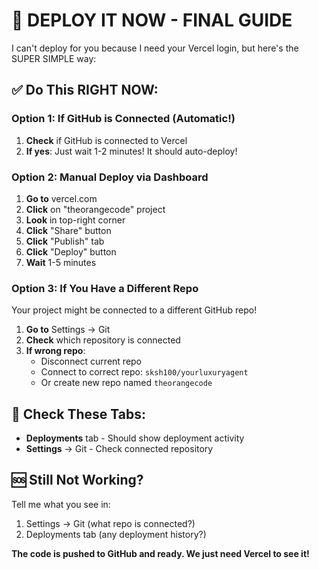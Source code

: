 # 🚀 DEPLOY IT NOW - FINAL GUIDE

I can't deploy for you because I need your Vercel login, but here's the SUPER SIMPLE way:

## ✅ Do This RIGHT NOW:

### Option 1: If GitHub is Connected (Automatic!)
1. **Check** if GitHub is connected to Vercel
2. **If yes**: Just wait 1-2 minutes! It should auto-deploy!

### Option 2: Manual Deploy via Dashboard
1. **Go to** vercel.com
2. **Click** on "theorangecode" project
3. **Look** in top-right corner
4. **Click** "Share" button
5. **Click** "Publish" tab
6. **Click** "Deploy" button
7. **Wait** 1-5 minutes

### Option 3: If You Have a Different Repo
Your project might be connected to a different GitHub repo!

1. **Go to** Settings → Git
2. **Check** which repository is connected
3. **If wrong repo**:
   - Disconnect current repo
   - Connect to correct repo: `sksh100/yourluxuryagent`
   - Or create new repo named `theorangecode`

## 📍 Check These Tabs:
- **Deployments** tab - Should show deployment activity
- **Settings** → Git - Check connected repository

## 🆘 Still Not Working?
Tell me what you see in:
1. Settings → Git (what repo is connected?)
2. Deployments tab (any deployment history?)

**The code is pushed to GitHub and ready. We just need Vercel to see it!**

